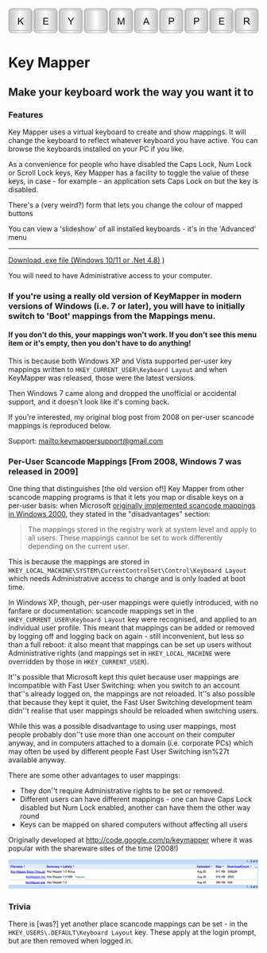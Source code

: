 ![header](kmheader800w.png)

# Key Mapper

## Make your keyboard work the way you want it to

### Features

Key Mapper uses a virtual keyboard to create and show mappings. It will change the keyboard to reflect whatever keyboard you have active. You can browse the keyboards installed on your PC if you like.

As a convenience for people who have disabled the Caps Lock, Num Lock or Scroll Lock keys, Key Mapper has a facility to toggle the value of these keys, in case - for example - an application sets Caps Lock on but the key is disabled.

There's a (very weird?) form that lets you change the colour of mapped buttons

You can view a 'slideshow' of all installed keyboards - it's in the 'Advanced' menu 

* * *

[Download .exe file (Windows 10/11 or .Net 4.8)](https://github.com/stuartd/keymapper/releases/download/1.4/KeyMapper.exe)
)

You will need to have Administrative access to your computer.

### **If you're using a really old version of KeyMapper in modern versions of Windows (i.e. 7 or later), you will have to initially switch to 'Boot' mappings from the Mappings menu.**

#### **If you don't do this, your mappings won't work. If you don't see this menu item or it's empty, then you don't have to do anything!**

This is because both Windows XP and Vista supported per-user key mappings written to `HKEY_CURRENT_USER\Keyboard Layout` and when KeyMapper was released, those were the latest versions.

Then Windows 7 came along and dropped the unofficial or accidental support, and it doesn't look like it's coming back.

If you're interested, my original blog post from 2008 on per-user scancode mappings is reproduced below.

Support: [mailto:keymappersupport@gmail.com](mailto:keymappersupport@gmail.com)

### Per-User Scancode Mappings [From 2008, Windows 7 was released in 2009]

One thing that distinguishes [the old version of!] Key Mapper from other scancode mapping programs is that it lets you map or disable keys on a per-user basis: when Microsoft [originally implemented scancode mappings in Windows 2000](http://www.microsoft.com/whdc/archive/w2kscan-map.mspx), they stated in the "disadvantages" section:

> The mappings stored in the registry work at system level and apply to all users. These mappings cannot be set to work differently depending on the current user.

This is because the mappings are stored in `HKEY_LOCAL_MACHINE\SYSTEM\CurrentControlSet\Control\Keyboard Layout` which needs Administrative access to change and is only loaded at boot time.

In Windows XP, though, per-user mappings were quietly introduced, with no fanfare or documentation: scancode mappings set in the `HKEY_CURRENT_USER\Keyboard Layout` key were recognised, and applied to an individual user profile. This meant that mappings can be added or removed by logging off and logging back on again - still inconvenient, but less so than a full reboot: it also meant that mappings can be set up users without Administrative rights (and mappings set in `HKEY_LOCAL_MACHINE` were overridden by those in `HKEY_CURRENT_USER`).

It''s possible that Microsoft kept this quiet because user mappings are incompatible with Fast User Switching: when you switch to an account that''s already logged on, the mappings are not reloaded. It''s also possible that because they kept it quiet, the Fast User Switching development team didn''t realise that user mappings should be reloaded when switching users.

While this was a possible disadvantage to using user mappings, most people probably don''t use more than one account on their computer anyway, and in computers attached to a domain (i.e. corporate PCs) which may often be used by different people Fast User Switching isn%27t available anyway.

There are some other advantages to user mappings:

*   They don''t require Administrative rights to be set or removed.
*   Different users can have different mappings - one can have Caps Lock disabled but Num Lock enabled, another can have them the other way round
*   Keys can be mapped on shared computers without affecting all users

Originally developed at http://code.google.com/p/keymapper where it was popular with the shareware sites of the time (2008!)

![numbers](km_numbers_2008.png)

### Trivia
There is [was?] yet another place scancode mappings can be set - in the `HKEY_USERS\.DEFAULT\Keyboard Layout` key. These apply at the login prompt, but are then removed when logged in.
